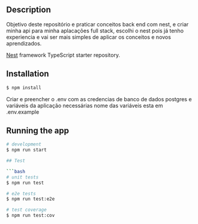 

## Description
  Objetivo deste repositório e praticar conceitos back end com nest, e criar minha api para minha aplacações full stack, escolhi o nest pois já tenho experiencia e vai ser mais simples de aplicar os conceitos e novos aprendizados.

[Nest](https://github.com/nestjs/nest) framework TypeScript starter repository.

## Installation

```bash
$ npm install
```
Criar e preencher o .env com as credencias de banco de dados postgres e variáveis da aplicação necessárias nome das variáveis esta em .env.example

## Running the app

```bash
# development
$ npm run start

## Test

```bash
# unit tests
$ npm run test

# e2e tests
$ npm run test:e2e

# test coverage
$ npm run test:cov
```

